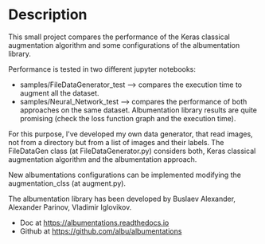 # Description

This small project compares the performance of the Keras classical augmentation algorithm and some configurations of the albumentation library. 

Performance is tested in two different jupyter notebooks:

- samples/FileDataGenerator_test --> compares the execution time to augment all the dataset.
- samples/Neural_Network_test --> compares the performance of both approaches on the same dataset. Albumentation library results are quite promising (check the loss function graph and the execution time).


For this purpose, I've developed my own data generator, that read images, not from a directory but from a list of images and their labels. The FileDataGen class (at FileDataGenerator.py) considers both, Keras classical augmentation algorithm and the albumentation approach. 

New albumentations configurations can be implemented modifying the augmentation_clss (at augment.py).


The albumentation library has been developed by Buslaev Alexander, Alexander Parinov, Vladimir Iglovikov. 

- Doc at https://albumentations.readthedocs.io
- Github at https://github.com/albu/albumentations 

